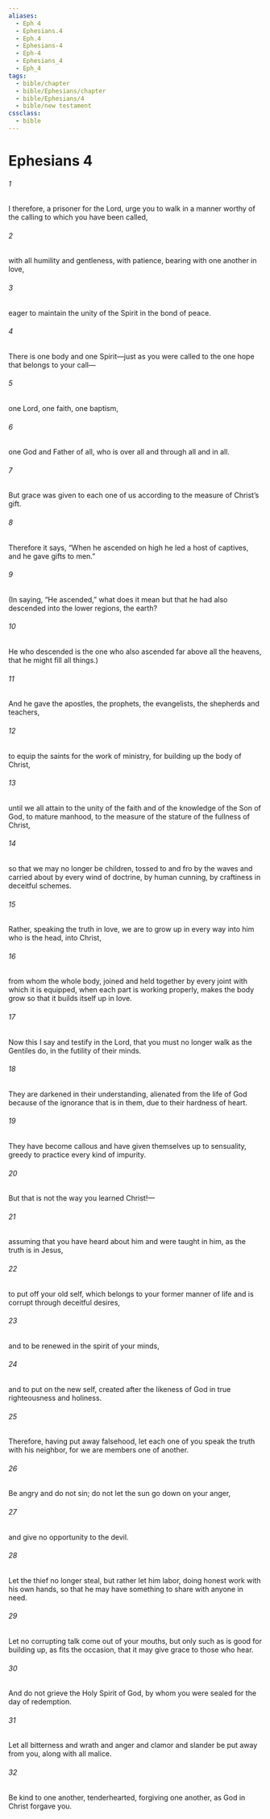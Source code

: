 ```yaml
---
aliases:
  - Eph 4
  - Ephesians.4
  - Eph.4
  - Ephesians-4
  - Eph-4
  - Ephesians_4
  - Eph_4
tags:
  - bible/chapter
  - bible/Ephesians/chapter
  - bible/Ephesians/4
  - bible/new testament
cssclass:
  - bible
---
```


# Ephesians 4

###### 1
I therefore, a prisoner for the Lord, urge you to walk in a manner worthy of the calling to which you have been called,
###### 2
with all humility and gentleness, with patience, bearing with one another in love,
###### 3
eager to maintain the unity of the Spirit in the bond of peace.
###### 4
There is one body and one Spirit—just as you were called to the one hope that belongs to your call—
###### 5
one Lord, one faith, one baptism,
###### 6
one God and Father of all, who is over all and through all and in all.
###### 7
But grace was given to each one of us according to the measure of Christ’s gift.
###### 8
Therefore it says,   “When he ascended on high he led a host of captives, and he gave gifts to men.”
###### 9
(In saying, “He ascended,” what does it mean but that he had also descended into the lower regions, the earth?
###### 10
He who descended is the one who also ascended far above all the heavens, that he might fill all things.)
###### 11
And he gave the apostles, the prophets, the evangelists, the shepherds and teachers,
###### 12
to equip the saints for the work of ministry, for building up the body of Christ,
###### 13
until we all attain to the unity of the faith and of the knowledge of the Son of God, to mature manhood, to the measure of the stature of the fullness of Christ,
###### 14
so that we may no longer be children, tossed to and fro by the waves and carried about by every wind of doctrine, by human cunning, by craftiness in deceitful schemes.
###### 15
Rather, speaking the truth in love, we are to grow up in every way into him who is the head, into Christ,
###### 16
from whom the whole body, joined and held together by every joint with which it is equipped, when each part is working properly, makes the body grow so that it builds itself up in love.
###### 17
Now this I say and testify in the Lord, that you must no longer walk as the Gentiles do, in the futility of their minds.
###### 18
They are darkened in their understanding, alienated from the life of God because of the ignorance that is in them, due to their hardness of heart.
###### 19
They have become callous and have given themselves up to sensuality, greedy to practice every kind of impurity.
###### 20
But that is not the way you learned Christ!—
###### 21
assuming that you have heard about him and were taught in him, as the truth is in Jesus,
###### 22
to put off your old self, which belongs to your former manner of life and is corrupt through deceitful desires,
###### 23
and to be renewed in the spirit of your minds,
###### 24
and to put on the new self, created after the likeness of God in true righteousness and holiness.
###### 25
Therefore, having put away falsehood, let each one of you speak the truth with his neighbor, for we are members one of another.
###### 26
Be angry and do not sin; do not let the sun go down on your anger,
###### 27
and give no opportunity to the devil.
###### 28
Let the thief no longer steal, but rather let him labor, doing honest work with his own hands, so that he may have something to share with anyone in need.
###### 29
Let no corrupting talk come out of your mouths, but only such as is good for building up, as fits the occasion, that it may give grace to those who hear.
###### 30
And do not grieve the Holy Spirit of God, by whom you were sealed for the day of redemption.
###### 31
Let all bitterness and wrath and anger and clamor and slander be put away from you, along with all malice.
###### 32
Be kind to one another, tenderhearted, forgiving one another, as God in Christ forgave you.


